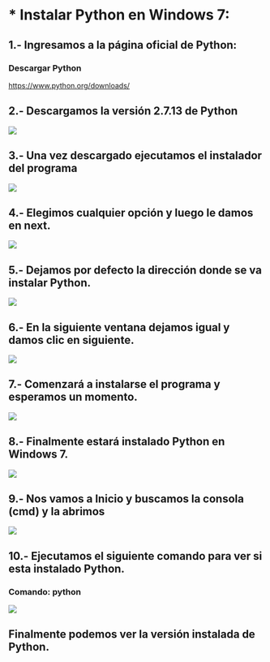 # * Instalar Python en Windows 7:
## 1.- Ingresamos a la página oficial de Python:
### Descargar Python
   https://www.python.org/downloads/
## 2.- Descargamos la versión 2.7.13 de Python
![](https://lh3.googleusercontent.com/Q3QHzCfpcUkdEDIrnD-REyX77aqD7HcPyuP6ilc53UFCAa-BvaoBgR37bFnT5-BtcRwXbNTRMhGiEh0xU6TOyh05_UCFmHrjfg2hMrr7pPScwXVQxvzn8GbgrL1KAncRsCCukI5Np6nKTnJ71ZEWvd9R7KAJgC4ssV7Dq24Fy90ISzCTtCKGry8w5Zrsi30NeMMdokvpX3pPiT3LArzL_KhFMCjW_UxogWA6acFzAK1tfAIYvDSPaAN8hENgGDzvwghy7kXuYMxuafXQFgvqB5UoQhYBOzO94CFYuRYjj8eDJPzcdDqTJEFUtoXi4K2vECg51obJsvcPjzn2BmProuSIALC304FbbaQEaPsfKpMQ2otB_xoVxmJrkV4PV9w8jaVnPBzerTIaCuCGT8weLkwKjpoB7xMATKcipSnryuMk1oaXSDNCveM52abQ8CYGIIImMsq1veSsAj2T3F54zZ-Lq4HxQBcN72Xpt7A5J6v_4-mq6oXhPbd_v0BkeUQYcvBq8v9CrKLUl3dUDPrl16pzaPJsPPAkUgwawadRe-gVLRZ7QuZKwZ_y5jQgbYtOGD10RVdWySudvDmwT7wAACCEoFpKXsvx1VUHnt4Gcy5K0GM7Bfek=w1366-h609-no)
## 3.- Una vez descargado ejecutamos el instalador del programa
![](https://lh3.googleusercontent.com/QAIxGbRuBn1FhFmK8S2mP5L4Fgah5SSRHOJpxEXJvb-KDF5Q_VrEv8jcixzE9LZU74jRAWk5YUTspA6AHxK0aodJiP5FVBg7durNv8PBBBtuJHX9p_pbjlI3XNy_jmpPsz8Frr2ZEH97mzUuCSOv_7bp4Y0Wibp1-Kp-a8Ilm__VCY0Om083h2TgIfxLbEzIn27tOt1714xNsZI71HX6upl4UqyUBjrKTOf_x9LOfTSWv9098OlA8mL4XihchUTS6pgIcGXvxwKo6VJ-ldoUlru2uBYeNboqdFFuNrDkuh_prj9IAtWc0KCN1Qs5-9B5xiR_If8Ve-k4LsKQKVYu0RSssrBRd-_QYJgDir2ze2MlFFBDXSOqJIIVUQLZsBREpDXdqIWEuOb57RJ8M8MZ6iEHTV1f2jl8j_mw7zvomkHSMrao1NwCWkwsBUJXR4FoTJb77kwqrwgVWC4fGZeVETRFPypiy-FISnE5iWalnAm5QoiDyIRd_0-2VDlBsjrdGAi31w0d9JdHxRWTA3BDrJ1RJEtraxq2fDr39QLOe2p9fBc8JKSV3OMDhQdXxE9-ELxSdAm9S_75M36dQzTSLBdwJako-jcG8cvapFYAvCFfSN6WNGpv=w450-h117-no)
## 4.- Elegimos cualquier opción y luego le damos en next.
![](https://lh3.googleusercontent.com/yGbi1Rjv3M9ImMdTXb57l-Mrh8_vFZQB3TeYQCOui7MU241ztWZrCFzHEcwdhYLDGPgqWUh18a0inYnwN9cYhrJLSg63DRQXWXSAYzu-ES05S7fg9hcvFyG4C0mVoAQk4QjDYa_TgUs8TaZH71rnSmXE3ytqPgpyYgkx6BxP2wh32SARaunNOVaK7qee7_TO-gS2NUCwdaGptGeT07_9v2yUt8S5-ulnRkoY5eLdVqxwxj6E4qBGWvJ933HQqTrZ02ECrP3IIvsey7wbY9VRbtwC31JcjIgm3u4hwEosR-z9dBgoC6zB76xH9B1_31Cg3S2w9yFXinNlGTVbQZtVm4qRQDL6vN27fcnRH-AKbJWPZHrWKyAEy7SzyjFxznQXYhLGCnDZx4jKqS1yNp6edxRxQSaWFWi50RfpXvtU4I5G672ksW9wwRvln9B0Z1_Q-Gp9symcmPjfe1c_28pPyjrVjrj05oMwka9fpHCxulV37KlE50MCrI2VHG2B5d9ODOqS68Q2I6aPm6xZtl2hLX2PsXfxpxglboDyvLF_6URDVvqIG6aEq6mxd6ETePxyAgv0tFk37RW2_uQmkQ5QC4zGj2yHeoF5OFMkxsBd00Y58GYmWolH=w510-h440-no)
## 5.- Dejamos por defecto la dirección donde se va instalar Python.
![](https://lh3.googleusercontent.com/qdu9sjNRrSqVvwv7Ckv-YzZS7KvdjGQ6nFSeISHkU46fOFMJITry_84GFfZvafqeY_NKzuNCaH2nUK-dS7xfsfcn-97aQjoUlzjRYifgMiCIv0MVVW9z9UVvijXzaMU4LHuVUwwd-G194naWV4uPZ3X6exDlZbyDE5LIbW4cd6_UQX9QDj2H45YWHGa9vpxhOwVSp2T4Hez1HivSGALes4PDEyEAlwvD3F8sk4sC13reBoB3kQCHrUUA-iVwmcfu-RCwmYzjMuP4imp7tTZ3yhyRKEnp-mfbY8oAp7xdLqYsAyGtJ_U9Cm87afsUUygRMytnJqCZtPzgWCrSD9YDr1zGERfyXSZXSNdPR8SlHIRj_BD23PPzdqGdyXPlrxk5Eja8Sl661l3Cr31gIHB7vGNc8H380ak4Oav4ozEpKRIqbYYdvhoHjWvI1LLHn-I4wuqQWOd6y-_NF2H8OFNq7Ihz4WXJmnuN3BTTC1wHhkoXftaepiX3cvY_MdzsxwBA-wDdJqeAW5TKQk617tqRTxgYiaww3irLLQhBGiiqs5gHbag0d8KOgUsmjRGZhfeYykoicFuyXFQzA_G-J9ZOnek3xxe5V2ONc4aayUpRGJX3hIx95dL7=w516-h444-no)
## 6.- En la siguiente ventana dejamos igual y damos clic en siguiente.
![](https://lh3.googleusercontent.com/OHLv3oEJZknxn6fitQ_aBwxkHe5Ac_kaGkpBPUmsv2hW3aiJcmyeIKP8FkFL9KyTiulFIfekvn5KW_zsI6pvi2dy1IS_FCBOI-ZXJbAY5rp0lwNXTiaDEjk8CmUpjgA652TPeHmAU1rTsGw8I17BnB1Iv7IEStMDP0qW-n9CCl7zr3k_UHgw_FBaGniPXrUcyuzI0a8PbCb7eBnSGYjZEaYkW0HjeSOLnbjJ_LCbnLIDtmptylDOfE3NNDpXWLcqzb3iEA6K8KO3DTVbn2DKz4XWBN7nIoGUgpFefjKYkN8Z8goFrPXHvnjYbgJhCurnET5SHHtDVX2EiscjS-gfuBEM3Qa4IBTfLBv4kLSy_q-_FwkcItevs6nGneJA-NUIrmg6VxQtQPz2R2PXZ0ls6I1IKR9M21lqWHVaLv5looCqVsx6axEji_VGzEfFzMC6cUsUBOcnG1TL85MrgnND6-xBU4Cds_ff5nvh9UObu62nqHn-3eX_0L-HQo-v4dLu3oqw1MbalP2w4z7iEU4g9UT5MEnbf0F6t3bgs2usuRV0bYONVlTpm6pe3amsptBOySuCrV7Xnf9wtB5LyoRdXlDl3bJmXDyyDOOhWS1EELPrphNM1Vnc=w511-h442-no)
## 7.- Comenzará a instalarse el programa y esperamos un momento.
![](https://lh3.googleusercontent.com/xOdKhKua00QvEO35BlQZKGDIqc-fHT__Xd59_qkDUf0B-ndRl-gE1ejG1PeZd2Gd0sq6wSmT7F3C3SPAqwekWMemj0DcPSCQn_wFY3lFrUv-lwkF38J5wDlrqsx0XTiM-THO7D2fXDNZtkxoZQpJ9vQf5X0bbb3PCgQ1dUt-YGLiVA5vLZoHmFoUH57N3IkV3jd3b5CdkQ_zTkNk-Jr1s17xPJoXSJZf7RVuUa7FI453h4rS-lNLS88jk1OO0VcjOTzwp-8lJKd9SlsFsyp6NQDgV0evPEevSBsszf-7-UKqbXUo38BQPLifqeFyeMmggpuH-NnV9Xni40aWMycIoakHUPGijiKn5XtiRiIIaHBdy9VUfF0GLKZslRrvWmob7aG06PPxC9YGN1Dl8k_Q57wzb5kg5ZuvLN3dUde3kgd2TlkocXPs6f1QnlYg77q_aJ8-wdDwus60acAoSHuymv1YFaH14JdvfW3BzWyx0q8lajqFxdU6nzV0q2sO3K8tDhKJUQyffEMIROeRZUaN_c18OQvEjx2BZYuwk8PHTGX31Rahsg4NQRp0olEjFbjPmAki9-2X-BW6M62c8HoEQ_AYiaWRfojxht92F8HWc3zL4ERdZfsR=w513-h442-no)
## 8.- Finalmente estará instalado Python en Windows 7.
![](https://lh3.googleusercontent.com/yTn076PgIdkFtS0DRSDJfC5ubcWvsvraokDm6-U8lfRRN5SP7IyNXwKEAemdMRmXsX_Epohu9wIrydlQnnhDKuqgLMCwKm4GzzNq-mFEWwLBEf6mlnr3BvRSct3x5zLi4zUlrKL29q88P61siXOOgjxRjpRCepqqi2XHL0U5DMDwImAnhspKpg40E4j1wEJ9khCLzMFkBFZ37IqA86_rZTMCotwDwvQeu5JfS8nb7ElZValXUyC7RHgrjCVJeRZunmabSpTqvm7YaA4QJwIpS9bakhidbBtnq-Fc-_EqLFRiOF6cULZUxmeiJqA4WGxtagv6IX9Iyh4ClS_wc8qnnVSe-gCDOLIC8prMHVZ-GhlUsFM4saAWcet2pPMtPU-uhnrJGg78c_M6pg6KQfk9HqLUf9tb8Ma3JU-yEDOzKKaDin-UxanxC13xgiE8iukAVrPK90baR1qZB_BL_jVtBTqSrJ5P86VA-FLtdmPI661LOp1_ECF57VBGcie7ffsmlH3gVbj8Tc79CJ7iO_RiOjXMn48auWy7ZrGc4giw8XRYNFAYimEtTWupl12vlEJgufiMEvinizd8O79Nrxai-Ddqso8l0s8_R5Dupsxc_O1JiudXtnDw=w510-h440-no)
## 9.- Nos vamos a Inicio y buscamos la consola (cmd) y la abrimos
![](https://lh3.googleusercontent.com/UeoksXhLJYiAutlERHth--GQMu8rCbWySrpHiBAbmVmq76ba9vA68JQzkhIqSrez_POHrNWs5-m3E6lvgaeYWvCg9bTYYNVtVDDGZ2I1ErdCgsWN5IqASzjV3YR3FELyB2SubPW5FjBtTc753PJ8BYEsMJBPS7L80rLFyNoFSLGTl5yZaMKwkU9iFl71VlQGCqJ23weIXZokbQcsDAnwEzvIhjXNjgVd84Wpgo4O5nV9hDlzjdLdjGVGD0LJQkMAkOYZltYUOffokr-rkxpEDClaBQSYY9z-Uxs2rd33Fwg46pDRuIJDRYTdJMAyPHaiCMBFvMWCY8UWF5u_8d4Dhq00PsaSrwdbAyx2reMnMfs-OpIlu88eQHcPW5zUBySfqS-JhScjhUdLCtbTIPhgaKByLN0IxysKgYsjc_9Hk2blAA5FbEsYUuJeJMCbsgDACUbIMz0NuEDE0yziFwT6Wm6bm9TAm3Pix8Jv1uVgrMNLfuaDtNfF7UPPpUNZjDw5tduMzAYt8apxCOIhbDD2QPgxdrDRdxQ1QBcWLYEPewdOQFMM_d9NPWZeKImVjrFvfN5ZX3tKIegBGgIaMeUPvRPFRFiic2alsQLy9_dcmaf5WyxRfy2c=w518-h526-no)
## 10.- Ejecutamos el siguiente comando para ver si esta instalado Python.
### Comando: python
![](https://lh3.googleusercontent.com/rGOqiGOEtyDN4MjkwNHn_kBJw1t2cUF_0TIgJ_7Lo8NzazvemGXKNgeB7bCBFOAlbljEl7pbXXoUtpKUD6l8CXopyiMkNViLRSYXqG3Ff-Ic-FriINV-V5jHgEZRFcCCW0mPtmMF0sslpXKj4w3ZKV3dVZc7tP68RkUjyo0o6WtoaHRhSXz4W5W-bOEVV5wPifBZdCu9e5gSHoSncbK1-sHMVHGKBBD6pCHxVndjJvzQj3DIOyK4PucFuSsRMBcu0CUS1yZMC9ujsWo_WUafGYNzsNghs9tx6H5HG03RRfoeHE6PCZU-VRlae02Xn_rC3n2xvrTNwx0EcPuMkQhK38iPWqDwfdlUxxPy9weJImHCJuUtBCVEvqRx5nAcbtjpYm7CO2ZnkykFjiw6iBxXE796Z-afz0u-lQP_-7_l8dhXleyB3Q4ibCinl58l6JHcLuT5dJNQeAGBhi4arYO4jmbABj17JvrNTI5Ph0eSIC4493ax7Ex11LZ-lhm7Vaa59lptWL5PIjslklWwewt6rYZuKtxNDPS0hxhfi_LvtZWIX0cuFAfmYQMbyjACFM32jyQSvsbxAbA_r06duaxMWn3OlLEfKE-zQDuzRmnIfSXsUeIgtWIQ=w686-h343-no)
## Finalmente podemos ver la versión instalada de Python.